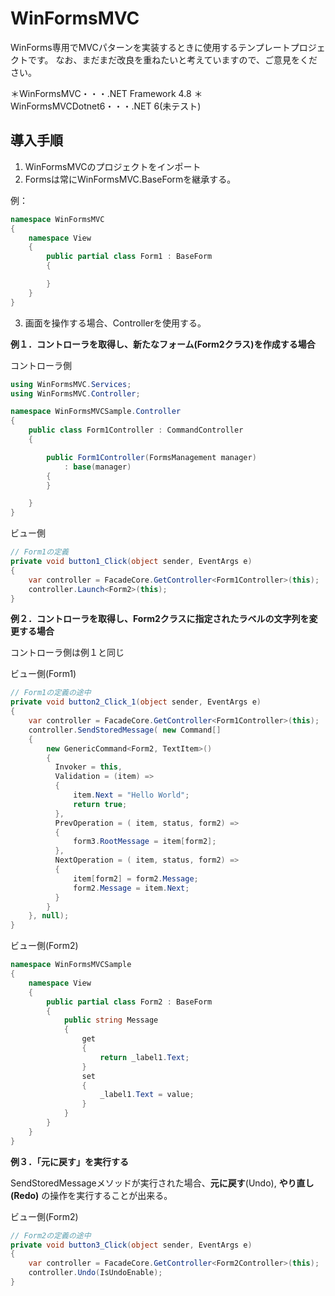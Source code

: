# WinFormsMVC

WinForms専用でMVCパターンを実装するときに使用するテンプレートプロジェクトです。
なお、まだまだ改良を重ねたいと考えていますので、ご意見をください。

＊WinFormsMVC・・・.NET Framework 4.8
＊WinFormsMVCDotnet6・・・.NET 6(未テスト)

## 導入手順

1. WinFormsMVCのプロジェクトをインポート
2. Formsは常にWinFormsMVC.BaseFormを継承する。

例：

```C#:Form1.cs
namespace WinFormsMVC
{
    namespace View
    {
        public partial class Form1 : BaseForm
        {

        }
    }
}
```

3. 画面を操作する場合、Controllerを使用する。

**例１．コントローラを取得し、新たなフォーム(Form2クラス)を作成する場合**

コントローラ側
```C#
using WinFormsMVC.Services;
using WinFormsMVC.Controller;

namespace WinFormsMVCSample.Controller
{
    public class Form1Controller : CommandController
    {

        public Form1Controller(FormsManagement manager)
            : base(manager)
        {
        }

    }
}

```

ビュー側

```C#
// Form1の定義
private void button1_Click(object sender, EventArgs e)
{
    var controller = FacadeCore.GetController<Form1Controller>(this);
    controller.Launch<Form2>(this);
}
```

**例２．コントローラを取得し、Form2クラスに指定されたラベルの文字列を変更する場合**

コントローラ側は例１と同じ

ビュー側(Form1)
```C#
// Form1の定義の途中
private void button2_Click_1(object sender, EventArgs e)
{
    var controller = FacadeCore.GetController<Form1Controller>(this);
    controller.SendStoredMessage( new Command[]
    {
        new GenericCommand<Form2, TextItem>()
        {
          Invoker = this,
          Validation = (item) =>
          {
              item.Next = "Hello World";
              return true;
          },
          PrevOperation = ( item, status, form2) =>
          {
              form3.RootMessage = item[form2];
          },
          NextOperation = ( item, status, form2) =>
          {
              item[form2] = form2.Message;
              form2.Message = item.Next;
          }
        }
    }, null);
}
```

ビュー側(Form2)

```C#
namespace WinFormsMVCSample
{
    namespace View
    {
        public partial class Form2 : BaseForm
        {
            public string Message 
            {
                get
                {
                    return _label1.Text;
                }
                set
                {
                    _label1.Text = value;                
                }
            }
        }
    }
}
```

**例３．「元に戻す」を実行する**

SendStoredMessageメソッドが実行された場合、**元に戻す**(Undo), **やり直し(Redo)** の操作を実行することが出来る。

ビュー側(Form2)

```C#
// Form2の定義の途中
private void button3_Click(object sender, EventArgs e)
{
    var controller = FacadeCore.GetController<Form2Controller>(this);
    controller.Undo(IsUndoEnable);
}
```

